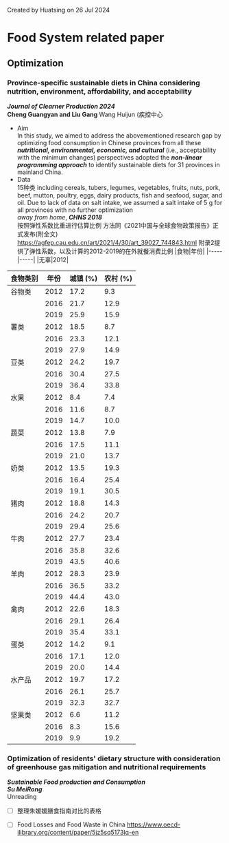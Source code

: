 Created by Huatsing on 26 Jul 2024
# Food System related paper
## Optimization
### Province-specific sustainable diets in China considering nutrition, environment, affordability, and acceptability
***Journal of Clearner Production 2024***  
**Cheng Guangyan and Liu Gang** Wang Huijun (疾控中心 
* Aim  
In this study, we aimed to address the abovementioned research gap by optimizing food consumption in Chinese provinces from all these ***nutritional, environmental, economic, and cultural*** (i.e., acceptability with the minimum changes) perspectives adopted the ***non-linear programming approach*** to identify sustainable diets for 31 provinces in mainland China.
* Data  
15种类 including cereals, tubers, legumes, vegetables, fruits, nuts, pork, beef, mutton, poultry, eggs, dairy products, fish and seafood, sugar, and oil. Due to lack of data on salt intake, we assumed a salt intake of 5 g for all provinces with no further optimization  
*away from home*, ***CHNS 2018***  
按照弹性系数比重进行估算比例 方法同《2021中国与全球食物政策报告》正式发布(附全文) https://agfep.cau.edu.cn/art/2021/4/30/art_39027_744843.html 附录2提供了弹性系数，以及计算的2012-2019的在外就餐消费比例
|食物|年份|
|-----|-----|
|无辜|2012|  
 
| 食物类别 | 年份 | 城镇 (%) | 农村 (%) |
|----------|------|---------|---------|
| 谷物类   | 2012 | 17.2    | 9.3     |
|          | 2016 | 21.7    | 12.9    |
|          | 2019 | 25.9    | 15.9    |
| 薯类     | 2012 | 18.5    | 8.7     |
|          | 2016 | 23.3    | 12.1    |
|          | 2019 | 27.9    | 14.9    |
| 豆类     | 2012 | 24.2    | 19.7    |
|          | 2016 | 30.4    | 27.5    |
|          | 2019 | 36.4    | 33.8    |
| 水果     | 2012 | 8.4     | 7.4     |
|          | 2016 | 11.6    | 8.7     |
|          | 2019 | 14.7    | 10.0    |
| 蔬菜     | 2012 | 13.8    | 7.9     |
|          | 2016 | 17.5    | 11.1    |
|          | 2019 | 21.0    | 13.7    |
| 奶类     | 2012 | 13.5    | 19.3    |
|          | 2016 | 16.4    | 25.4    |
|          | 2019 | 19.1    | 30.5    |
| 猪肉     | 2012 | 18.8    | 14.3    |
|          | 2016 | 24.2    | 20.7    |
|          | 2019 | 29.4    | 25.6    |
| 牛肉     | 2012 | 27.7    | 23.4    |
|          | 2016 | 35.8    | 32.6    |
|          | 2019 | 43.5    | 40.6    |
| 羊肉     | 2012 | 28.3    | 23.9    |
|          | 2016 | 36.5    | 33.2    |
|          | 2019 | 44.4    | 43.0    |
| 禽肉     | 2012 | 22.6    | 18.3    |
|          | 2016 | 29.1    | 26.4    |
|          | 2019 | 35.4    | 33.1    |
| 蛋类     | 2012 | 14.2    | 9.1     |
|          | 2016 | 17.1    | 12.0    |
|          | 2019 | 20.0    | 14.4    |
| 水产品   | 2012 | 19.7    | 17.2    |
|          | 2016 | 26.1    | 25.7    |
|          | 2019 | 32.3    | 32.7    |
| 坚果类   | 2012 | 6.6     | 11.2    |
|          | 2016 | 8.3     | 15.6    |
|          | 2019 | 9.9     | 19.2    |


  
### Optimization of residents' dietary structure with consideration of greenhouse gas mitigation and nutritional requirements
***Sustainable Food production and Consumption***  
***Su MeiRong***  
Unreading

- [ ] 整理朱媛媛膳食指南对比的表格
- [ ] Food Losses and Food Waste in China https://www.oecd-ilibrary.org/content/paper/5jz5sq5173lq-en

